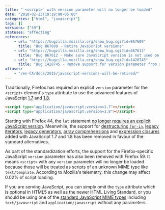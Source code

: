 ```yaml
---
title: "`<script>` with version parameter will no longer be loaded"
date: "2018-02-23T19:19:00-05:00"
categories: ["html", "javascript"]
tags: []
versions: ["59"]
statuses: "affecting"
references:
    - url: "https://bugzilla.mozilla.org/show_bug.cgi?id=867609"
      title: "Bug 867609 - Retire JavaScript versions"
    - url: "https://bugzilla.mozilla.org/show_bug.cgi?id=867612"
      title: "Bug 867612 - Make sure JavaScript version is not used on the web"
    - url: "https://bugzilla.mozilla.org/show_bug.cgi?id=1428745"
      title: "Bug 1428745 - Remove support for version parameter from script loader"
aliases:
    - "/en-CA/docs/2015/javascript-versions-will-be-retired/"
---
```

Traditionally, Firefox has required an explicit `version` parameter for the `<script>` element's `type` attribute to use the advanced features of JavaScript [1.7](https://developer.mozilla.org/en-US/docs/Web/JavaScript/New_in_JavaScript/1.7) and [1.8](https://developer.mozilla.org/en-US/docs/Web/JavaScript/New_in_JavaScript/1.8).

```html
<script type="application/javascript;version=1.7"></script>
<script type="application/javascript;version=1.8"></script>
```

Starting with Firefox 44, the `let` statement [no longer requires an explicit JavaScript version](https://www.fxsitecompat.com/en-CA/docs/2015/let-statement-no-longer-requires-explicit-javascript-version/). Meanwhile, the support for [destructuring `for-in`](https://www.fxsitecompat.com/en-CA/docs/2015/destructuring-for-in-loop-has-been-removed/), [legacy iterators](https://www.fxsitecompat.com/en-CA/docs/2017/legacy-iterator-protocol-has-been-removed/), [legacy generators](https://www.fxsitecompat.com/en-CA/docs/2017/legacy-generator-support-has-been-removed/), [array comprehensions](https://www.fxsitecompat.com/en-CA/docs/2017/array-generator-comprehension-support-has-been-removed/) and [expression closures](https://www.fxsitecompat.com/en-CA/docs/2017/expression-closure-support-has-been-removed/) added with JavaScript 1.7 and 1.8 has been removed in favour of the standard alternatives.

As part of the standardization efforts, the support for the Firefox-specific JavaScript `version` parameter has also been removed with Firefox 59. It means `<script>` with any `version` parameter will no longer be loaded because those will be treated as scripts of an unknown MIME type like `text/template`. According to Mozilla's telemetry, this change may affect 0.02% of script loading.

If you are serving JavaScript, you can simply omit the `type` attribute which is optional in HTML5 as well as the newer HTML Living Standard, or you should be using one of the [standard JavaScript MIME types](https://mimesniff.spec.whatwg.org/#javascript-mime-type) including `text/javascript` and `application/javascript` without any parameters.
